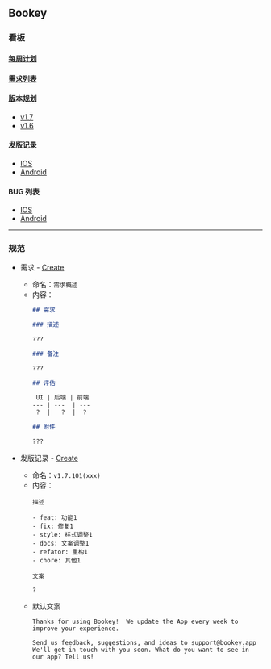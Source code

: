 ## Bookey

### 看板

#### [每周计划](https://github.com/bookey-dev/bookey.requirement/projects/6)
#### [需求列表](https://github.com/bookey-dev/bookey.requirement/projects/5)
#### [版本规划](https://github.com/bookey-dev/bookey.requirement/projects)
  - [v1.7](https://github.com/bookey-dev/bookey.requirement/projects/12)
  - [v1.6](https://github.com/bookey-dev/bookey.requirement/projects/11)
#### 发版记录
  - [IOS](https://github.com/bookey-dev/bookey.requirement/issues?q=is%3Aissue+label%3AReleases%EF%BC%9AIOS)
  - [Android](https://github.com/bookey-dev/bookey.requirement/issues?q=is%3Aissue+label%3AReleases%EF%BC%9AAndroid+)
#### BUG 列表
  - [IOS](https://github.com/bookey-dev/bookey.requirement/issues?q=is%3Aopen+is%3Aissue+label%3A%22Bug%3A+IOS%22)
  - [Android](https://github.com/bookey-dev/bookey.requirement/issues?q=is%3Aopen+is%3Aissue+label%3A%22Bug%3A+IOS%22)

---

### 规范 

- 需求 - [Create](https://github.com/bookey-dev/bookey.requirement/issues/new/choose)
  - 命名：`需求概述`
  - 内容：
      ```md
      ## 需求

      ### 描述

      ???

      ### 备注

      ???

      ## 评估

       UI | 后端 | 前端
      --- | ---  | ---
       ?  |   ?  |  ?

      ## 附件

      ???

      ```

- 发版记录 - [Create](https://github.com/bookey-dev/bookey.requirement/issues/new/choose)
   - 命名：`v1.7.101(xxx)`
   - 内容：
      ```text
      描述

      - feat: 功能1
      - fix: 修复1
      - style: 样式调整1
      - docs: 文案调整1
      - refator: 重构1
      - chore: 其他1

      文案

      ?
      ```
   - 默认文案
     ```text
     Thanks for using Bookey!  We update the App every week to improve your experience.  

     Send us feedback, suggestions, and ideas to support@bookey.app
     We'll get in touch with you soon. What do you want to see in our app? Tell us!
     ```
